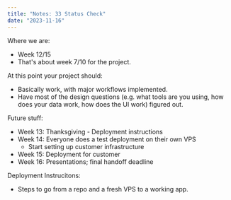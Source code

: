 ```yaml
---
title: "Notes: 33 Status Check"
date: "2023-11-16"
---
```


Where we are:

 - Week 12/15
 - That's about week 7/10 for the project.

At this point your project should:

 - Basically work, with major workflows implemented.
 - Have most of the design questions (e.g. what tools are you using,
   how does your data work, how does the UI work) figured out.

Future stuff:

 - Week 13: Thanksgiving - Deployment instructions
 - Week 14: Everyone does a test deployment on their own VPS
   - Start setting up customer infrastructure
 - Week 15: Deployment for customer
 - Week 16: Presentations; final handoff deadline

Deployment Instrucitons:

 - Steps to go from a repo and a fresh VPS to a working app.
